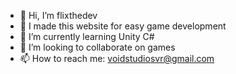 - 👋 Hi, I’m flixthedev
- 👀 I made this website for easy game development
- 🌱 I’m currently learning Unity C#
- 💞️ I’m looking to collaborate on games
- 📫 How to reach me: voidstudiosvr@gmail.com


<!---
VoidStudioss/VoidStudioss is a ✨ special ✨ repository because its `README.md` (this file) appears on your GitHub profile.
You can click the Preview link to take a look at your changes.
--->
